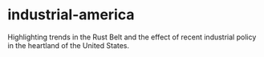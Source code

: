# industrial-america
Highlighting trends in the Rust Belt and the effect of recent industrial policy in the heartland of the United States.
